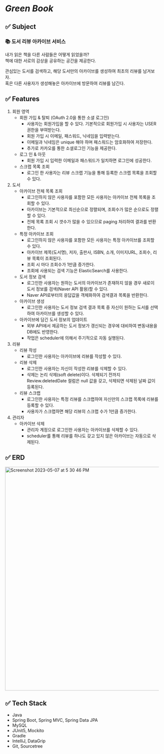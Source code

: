 # _Green Book_
## ✅ Subject
### 📚 도서 리뷰 아카이브 서비스
내가 읽은 책을 다른 사람들은 어떻게 읽었을까?   
책에 대한 서로의 감상을 공유하는 공간을 제공한다.

관심있는 도서를 검색하고, 해당 도서만의 아카이브를 생성하여 최초의 리뷰를 남겨보자.   
혹은 다른 사용자가 생성해놓은 아카이브에 방문하여 리뷰를 남긴다.

## ✅ Features
1. 회원 영역
   - 회원 가입 & 탈퇴 (OAuth 2.0을 통한 소셜 로그인)
     - 사용자는 회원가입을 할 수 있다. 기본적으로 회원가입 시 사용자는 USER 권한을 부여받는다.
     - 회원 가입 시 이메일, 패스워드, 닉네임을 입력받는다.
     - 이메일과 닉네임은 unique 해야 하며 패스워드는 암호화하여 저장한다.
     - 추가로 카카오를 통한 소셜로그인 기능을 제공한다.
   - 로그 인 & 아웃
     - 회원 가입 시 입력한 이메일과 패스워드가 일치하면 로그인에 성공한다.
   - 스크랩 목록 조회
     - 로그인 한 사용자는 리뷰 스크랩 기능을 통해 등록한 스크랩 목록을 조회할 수 있다.
2. 도서
   - 아카이브 전체 목록 조회
     - 로그인하지 않은 사용자를 포함한 모든 사용자는 아카이브 전체 목록을 조회할 수 있다.
     - 아카이브는 기본적으로 최신순으로 정렬되며, 조회수가 많은 순으로도 정렬할 수 있다.
     - 전체 목록 조회 시 갯수가 많을 수 있으므로 paging 처리하여 결과를 반환한다.
   - 특정 아카이브 조회
     - 로그인하지 않은 사용자를 포함한 모든 사용자는 특정 아카이브를 조회할 수 있다.
     - 아카이브 제목(도서명), 저자, 출판사, ISBN, 소개, 이미지URL, 조회수, 리뷰 목록이 조회된다.
     - 조회 시 마다 조회수가 1만큼 증가한다.
     - 조회에 사용되는 검색 기능은 ElasticSearch를 사용한다.
   - 도서 정보 검색
     - 로그인한 사용자는 원하는 도서의 아카이브가 존재하지 않을 경우 새로이 도서 정보를 검색(Naver API 활용)할 수 있다.
     - Naver API로부터의 응답값을 객체화하여 검색결과 목록을 반환한다.
   - 아카이브 생성
     - 로그인한 사용자는 도서 정보 검색 결과 목록 중 자신이 원하는 도서를 선택하여 아카이브를 생성할 수 있다.
   - 아카이브에 담긴 도서 정보의 업데이트
     - 외부 API에서 제공하는 도서 정보가 갱신되는 경우에 대비하여 변동내용을 DB에도 반영한다.
     - 작업은 scheduler에 의해서 주기적으로 자동 실행된다.
3. 리뷰
   - 리뷰 작성
     - 로그인한 사용자는 아카이브에 리뷰를 작성할 수 있다.
   - 리뷰 삭제 
     - 로그인한 사용자는 자신이 작성한 리뷰를 삭제할 수 있다.
     - 삭제는 논리 삭제(soft delete)이다. 삭제되기 전까지 Review.deletedDate 컬럼은 null 값을 갖고, 삭제되면 삭제된 날짜 값이 등록된다.
   - 리뷰 스크랩
     - 로그인한 사용자는 특정 리뷰를 스크랩하여 자신만의 스크랩 목록에 리뷰를 등록할 수 있다.
     - 사용자가 스크랩하면 해당 리뷰의 스크랩 수가 1만큼 증가한다.
4. 관리자
   - 아카이브 삭제
     - 관리자 계정으로 로그인한 사용자는 아카이브를 삭제할 수 있다.
     - scheduler를 통해 리뷰를 하나도 갖고 있지 않은 아카이브는 자동으로 삭제된다.

## ✅ ERD
<img width="731" alt="Screenshot 2023-05-07 at 5 30 46 PM" src="https://user-images.githubusercontent.com/101810007/236666672-39cebd6a-fe27-4b27-a64c-1f54052263e6.png">

## ✅ Tech Stack
- Java
- Spring Boot, Spring MVC, Spring Data JPA
- MySQL
- JUnit5, Mockito
- Gradle
- IntelliJ, DataGrip
- Git, Sourcetree